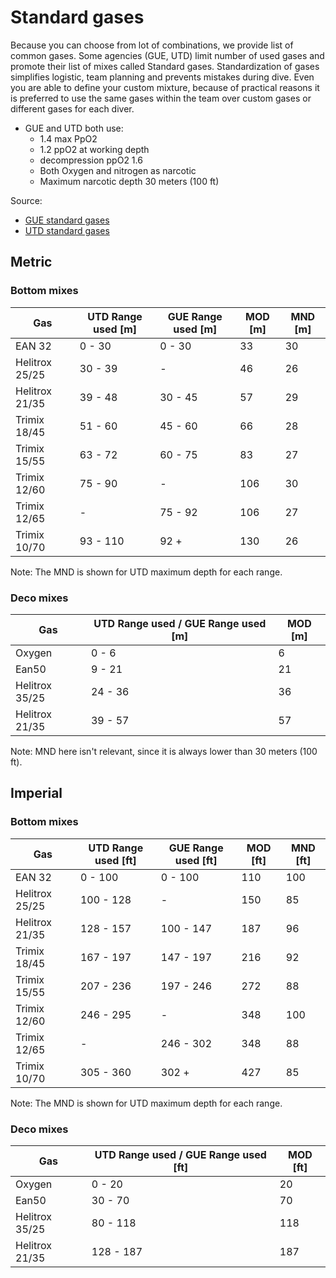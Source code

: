 # Standard gases

Because you can choose from lot of combinations, we provide list of common gases. Some agencies (GUE, UTD) limit  number of used gases and promote their list of mixes called Standard gases. Standardization of gases simplifies logistic, team planning and prevents mistakes during dive. Even you are able to define your custom mixture, because of practical reasons it is preferred to use the same gases within the team over custom gases or different gases for each diver.

* GUE and UTD both use:
  * 1.4 max PpO2
  * 1.2 ppO2 at working depth
  * decompression ppO2 1.6
  * Both Oxygen and nitrogen as narcotic
  * Maximum narcotic depth 30 meters (100 ft)

Source:

* [GUE standard gases](https://gue.com/blog/diving-rocks-the-traverse-from-ship-to-bird-rock/)
* [UTD standard gases](https://utdscubadiving.com/wp-content/uploads/UTD_StandardsAndProcedures_v5a.pdf)

## Metric

### Bottom mixes

| Gas            | UTD Range used [m] | GUE Range used [m] | MOD [m] | MND [m] |
| ---            | ---                | ---                | ---     | ---     |
| EAN 32         |  0 - 30            | 0 - 30             | 33      | 30      |
| Helitrox 25/25 |  30 - 39           | -                  | 46      | 26      |
| Helitrox 21/35 |  39 - 48           | 30 - 45            | 57      | 29      |
| Trimix 18/45   |  51 - 60           | 45 - 60            | 66      | 28      |
| Trimix 15/55   |  63 - 72           | 60 - 75            | 83      | 27      |
| Trimix 12/60   |  75 - 90           | -                  | 106     | 30      |
| Trimix 12/65   |  -                 | 75 - 92            | 106     | 27      |
| Trimix 10/70   |  93 - 110          | 92 +               | 130     | 26      |

Note: The MND is shown for UTD maximum depth for each range.

### Deco mixes

| Gas            | UTD Range used / GUE Range used [m] | MOD [m] |
| ---            | ---                                 | ---     |
| Oxygen         |  0 - 6                              | 6       |
| Ean50          |  9 - 21                             | 21      |
| Helitrox 35/25 |  24 - 36                            | 36      |
| Helitrox 21/35 |  39 - 57                            | 57      |

Note: MND here isn't relevant, since it is always lower than 30 meters (100 ft).

## Imperial

### Bottom mixes

| Gas            | UTD Range used [ft] | GUE Range used [ft] | MOD [ft] | MND [ft] |
| ---            | ---                 | ---                 | ---      | ---      |
| EAN 32         |  0 - 100            | 0 - 100             | 110      | 100      |
| Helitrox 25/25 |  100 - 128          | -                   | 150      | 85       |
| Helitrox 21/35 |  128 - 157          | 100 - 147           | 187      | 96       |
| Trimix 18/45   |  167 - 197          | 147 - 197           | 216      | 92       |
| Trimix 15/55   |  207 - 236          | 197 - 246           | 272      | 88       |
| Trimix 12/60   |  246 - 295          | -                   | 348      | 100      |
| Trimix 12/65   |  -                  | 246 - 302           | 348      | 88       |
| Trimix 10/70   |  305 - 360          | 302 +               | 427      | 85       |

Note: The MND is shown for UTD maximum depth for each range.

### Deco mixes

| Gas            | UTD Range used / GUE Range used [ft] | MOD [ft] |
| ---            | ---                                  | ---      |
| Oxygen         |   0 - 20                             | 20       |
| Ean50          |  30 - 70                             | 70       |
| Helitrox 35/25 |  80 - 118                            | 118      |
| Helitrox 21/35 | 128 - 187                            | 187      |
